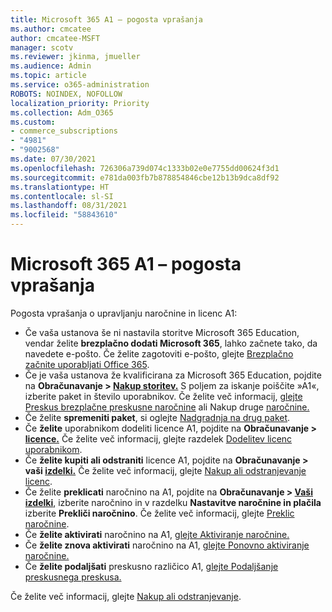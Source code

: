 ```yaml
---
title: Microsoft 365 A1 – pogosta vprašanja
ms.author: cmcatee
author: cmcatee-MSFT
manager: scotv
ms.reviewer: jkinma, jmueller
ms.audience: Admin
ms.topic: article
ms.service: o365-administration
ROBOTS: NOINDEX, NOFOLLOW
localization_priority: Priority
ms.collection: Adm_O365
ms.custom:
- commerce_subscriptions
- "4981"
- "9002568"
ms.date: 07/30/2021
ms.openlocfilehash: 726306a739d074c1333b02e0e7755dd00624f3d1
ms.sourcegitcommit: e781da003fb7b878854846cbe12b13b9dca8df92
ms.translationtype: HT
ms.contentlocale: sl-SI
ms.lasthandoff: 08/31/2021
ms.locfileid: "58843610"
---
```

# <a name="microsoft-365-a1-faq"></a>Microsoft 365 A1 – pogosta vprašanja

Pogosta vprašanja o upravljanju naročnine in licenc A1:

- Če vaša ustanova še ni nastavila storitve Microsoft 365 Education, vendar želite **brezplačno dodati Microsoft 365**, lahko začnete tako, da navedete e-pošto. Če želite zagotoviti e-pošto, glejte [Brezplačno začnite uporabljati Office 365](https://www.microsoft.com/education/products/office).  
- Če je vaša ustanova že kvalificirana za Microsoft 365 Education, pojdite na **Obračunavanje > [Nakup storitev.](https://go.microsoft.com/fwlink/p/?linkid=868433)** S poljem za iskanje poiščite »A1«, izberite paket in število uporabnikov. Če želite več informacij, [glejte Preskus brezplačne preskusne naročnine](https://docs.microsoft.com/microsoft-365/commerce/try-or-buy-microsoft-365#try-a-free-trial-subscription) ali Nakup druge [naročnine.](https://docs.microsoft.com/microsoft-365/commerce/try-or-buy-microsoft-365#buy-a-different-subscription)
- Če želite **spremeniti paket**, si oglejte [Nadgradnja na drug paket](https://docs.microsoft.com/microsoft-365/commerce/subscriptions/upgrade-to-different-plan).
- Če **želite** uporabnikom dodeliti licence A1, pojdite na **Obračunavanje > [licence.](https://go.microsoft.com/fwlink/p/?linkid=842264)** Če želite več informacij, glejte razdelek [Dodelitev licenc uporabnikom](https://docs.microsoft.com/microsoft-365/admin/manage/assign-licenses-to-users).
- Če **želite kupiti ali odstraniti** licence A1, pojdite na **Obračunavanje > vaši [izdelki.](https://go.microsoft.com/fwlink/p/?linkid=842054)** Če želite več informacij, glejte [Nakup ali odstranjevanje licenc](https://docs.microsoft.com/microsoft-365/commerce/licenses/buy-licenses#buy-or-remove-licenses-for-your-business-subscription).
- Če želite **preklicati** naročnino na A1, pojdite na **Obračunavanje > [Vaši izdelki](https://go.microsoft.com/fwlink/p/?linkid=842054)**, izberite naročnino in v razdelku **Nastavitve naročnine in plačila** izberite **Prekliči naročnino**. Če želite več informacij, glejte [Preklic naročnine](https://docs.microsoft.com/microsoft-365/commerce/subscriptions/cancel-your-subscription).
- Če **želite aktivirati** naročnino na A1, [glejte Aktiviranje naročnine.](https://docs.microsoft.com/alchemyinsights/activate-your-office-365-subscription)
- Če **želite znova aktivirati** naročnino na A1, [glejte Ponovno aktiviranje naročnine.](https://docs.microsoft.com/alchemyinsights/reactivate-your-subscription)
- Če **želite podaljšati** preskusno različico A1, [glejte Podaljšanje preskusnega preskusa.](https://docs.microsoft.com/microsoft-365/commerce/extend-your-trial)

Če želite več informacij, glejte [Nakup ali odstranjevanje](https://docs.microsoft.com/microsoft-365/commerce/licenses/buy-licenses).